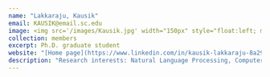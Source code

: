 ```yaml
---
name: "Lakkaraju, Kausik"
email: KAUSIK@email.sc.edu
image: <img src='/images/Kausik.jpg' width="150px" style="float:left; margin:0px 10px 0px 0px;">
collection: members
excerpt: Ph.D. graduate student
website: "[Home page](https://www.linkedin.com/in/kausik-lakkaraju-8a29833a)"
description: "Research interests: Natural Language Processing, Computer Vision."  
---
```

